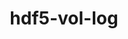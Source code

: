 ---
title: "hdf5-vol-log"
layout: cache
categories: [package, develop-2023-12-17]
meta: {"versions": ["1.4.0"], "compilers": ["cce@=15.0.1", "gcc@=10.3.0", "gcc@=11.1.0", "gcc@=11.4.0", "gcc@=9.4.0", "oneapi@=2023.2.0"], "oss": ["rhel8", "sle_hpc15", "ubuntu20.04"], "platforms": ["linux"], "targets": ["neoverse_v1", "ppc64le", "x86_64_v3", "x86_64_v4", "zen4"], "stacks": ["data-vis-sdk", "e4s", "e4s-cray-rhel", "e4s-cray-sles", "e4s-neoverse_v1", "e4s-oneapi", "e4s-power", "e4s-rocm-external", "root"], "num_specs": 12, "num_specs_by_stack": {"root": 12, "e4s-cray-rhel": 1, "e4s-cray-sles": 1, "e4s-neoverse_v1": 2, "e4s-power": 2, "data-vis-sdk": 2, "e4s-rocm-external": 1, "e4s": 3, "e4s-oneapi": 1}}
spec_details: [{"hash": "2e5immttfbv54xgwrpnhxa3tnn3kh22j", "compiler": "cce@=15.0.1", "versions": ["1.4.0"], "os": "rhel8", "platform": "linux", "target": "zen4", "variants": ["build_system=autotools"], "stacks": ["root", "e4s-cray-rhel"], "size": "-", "tarball": "https://binaries.spack.io/develop-2023-12-17/build_cache/linux-rhel8-zen4/cce-15.0.1/hdf5-vol-log-1.4.0/linux-rhel8-zen4-cce-15.0.1-hdf5-vol-log-1.4.0-2e5immttfbv54xgwrpnhxa3tnn3kh22j.spack"}, {"hash": "ss2ryqs52u73aeh5mkuuraybiy6nd74w", "compiler": "gcc@=10.3.0", "versions": ["1.4.0"], "os": "sle_hpc15", "platform": "linux", "target": "x86_64_v4", "variants": ["build_system=autotools"], "stacks": ["root", "e4s-cray-sles"], "size": "-", "tarball": "https://binaries.spack.io/develop-2023-12-17/build_cache/linux-sle_hpc15-x86_64_v4/gcc-10.3.0/hdf5-vol-log-1.4.0/linux-sle_hpc15-x86_64_v4-gcc-10.3.0-hdf5-vol-log-1.4.0-ss2ryqs52u73aeh5mkuuraybiy6nd74w.spack"}, {"hash": "k2uxiusqpo2kdwfj7l3k2ff2knslnguk", "compiler": "gcc@=11.4.0", "versions": ["1.4.0"], "os": "ubuntu20.04", "platform": "linux", "target": "neoverse_v1", "variants": ["build_system=autotools"], "stacks": ["e4s-neoverse_v1", "root"], "size": "-", "tarball": "https://binaries.spack.io/develop-2023-12-17/build_cache/linux-ubuntu20.04-neoverse_v1/gcc-11.4.0/hdf5-vol-log-1.4.0/linux-ubuntu20.04-neoverse_v1-gcc-11.4.0-hdf5-vol-log-1.4.0-k2uxiusqpo2kdwfj7l3k2ff2knslnguk.spack"}, {"hash": "dxjouopirklldqyynqndm2hyp452pmh4", "compiler": "gcc@=11.4.0", "versions": ["1.4.0"], "os": "ubuntu20.04", "platform": "linux", "target": "neoverse_v1", "variants": ["build_system=autotools"], "stacks": ["e4s-neoverse_v1", "root"], "size": "-", "tarball": "https://binaries.spack.io/develop-2023-12-17/build_cache/linux-ubuntu20.04-neoverse_v1/gcc-11.4.0/hdf5-vol-log-1.4.0/linux-ubuntu20.04-neoverse_v1-gcc-11.4.0-hdf5-vol-log-1.4.0-dxjouopirklldqyynqndm2hyp452pmh4.spack"}, {"hash": "7ani45uoiuymfi5hcfssbls74dycouzw", "compiler": "gcc@=9.4.0", "versions": ["1.4.0"], "os": "ubuntu20.04", "platform": "linux", "target": "ppc64le", "variants": ["build_system=autotools"], "stacks": ["root", "e4s-power"], "size": "-", "tarball": "https://binaries.spack.io/develop-2023-12-17/build_cache/linux-ubuntu20.04-ppc64le/gcc-9.4.0/hdf5-vol-log-1.4.0/linux-ubuntu20.04-ppc64le-gcc-9.4.0-hdf5-vol-log-1.4.0-7ani45uoiuymfi5hcfssbls74dycouzw.spack"}, {"hash": "dwmpwhfxy6nnrqnhiey3zi5j7qctxfsb", "compiler": "gcc@=9.4.0", "versions": ["1.4.0"], "os": "ubuntu20.04", "platform": "linux", "target": "ppc64le", "variants": ["build_system=autotools"], "stacks": ["root", "e4s-power"], "size": "-", "tarball": "https://binaries.spack.io/develop-2023-12-17/build_cache/linux-ubuntu20.04-ppc64le/gcc-9.4.0/hdf5-vol-log-1.4.0/linux-ubuntu20.04-ppc64le-gcc-9.4.0-hdf5-vol-log-1.4.0-dwmpwhfxy6nnrqnhiey3zi5j7qctxfsb.spack"}, {"hash": "z6fwah5jnzqxp2knklr4ha6lliuvs6mg", "compiler": "gcc@=11.1.0", "versions": ["1.4.0"], "os": "ubuntu20.04", "platform": "linux", "target": "x86_64_v3", "variants": ["build_system=autotools"], "stacks": ["data-vis-sdk", "root"], "size": "-", "tarball": "https://binaries.spack.io/develop-2023-12-17/build_cache/linux-ubuntu20.04-x86_64_v3/gcc-11.1.0/hdf5-vol-log-1.4.0/linux-ubuntu20.04-x86_64_v3-gcc-11.1.0-hdf5-vol-log-1.4.0-z6fwah5jnzqxp2knklr4ha6lliuvs6mg.spack"}, {"hash": "gcjro5ffxmmco2uw5ychpp5534t6yjfa", "compiler": "gcc@=11.1.0", "versions": ["1.4.0"], "os": "ubuntu20.04", "platform": "linux", "target": "x86_64_v3", "variants": ["build_system=autotools"], "stacks": ["data-vis-sdk", "root"], "size": "-", "tarball": "https://binaries.spack.io/develop-2023-12-17/build_cache/linux-ubuntu20.04-x86_64_v3/gcc-11.1.0/hdf5-vol-log-1.4.0/linux-ubuntu20.04-x86_64_v3-gcc-11.1.0-hdf5-vol-log-1.4.0-gcjro5ffxmmco2uw5ychpp5534t6yjfa.spack"}, {"hash": "ip4hgnknsidjkbm3s4xedwoc2xhh7zjp", "compiler": "gcc@=11.4.0", "versions": ["1.4.0"], "os": "ubuntu20.04", "platform": "linux", "target": "x86_64_v3", "variants": ["build_system=autotools"], "stacks": ["e4s-rocm-external", "e4s", "root"], "size": "-", "tarball": "https://binaries.spack.io/develop-2023-12-17/build_cache/linux-ubuntu20.04-x86_64_v3/gcc-11.4.0/hdf5-vol-log-1.4.0/linux-ubuntu20.04-x86_64_v3-gcc-11.4.0-hdf5-vol-log-1.4.0-ip4hgnknsidjkbm3s4xedwoc2xhh7zjp.spack"}, {"hash": "vuw6sbgq4dh6psnjqft3tt7lca3yc3yi", "compiler": "gcc@=11.4.0", "versions": ["1.4.0"], "os": "ubuntu20.04", "platform": "linux", "target": "x86_64_v3", "variants": ["build_system=autotools"], "stacks": ["e4s", "root"], "size": "-", "tarball": "https://binaries.spack.io/develop-2023-12-17/build_cache/linux-ubuntu20.04-x86_64_v3/gcc-11.4.0/hdf5-vol-log-1.4.0/linux-ubuntu20.04-x86_64_v3-gcc-11.4.0-hdf5-vol-log-1.4.0-vuw6sbgq4dh6psnjqft3tt7lca3yc3yi.spack"}, {"hash": "aehaxwhjz3srnck5pe2njjzanuxlwua7", "compiler": "gcc@=11.4.0", "versions": ["1.4.0"], "os": "ubuntu20.04", "platform": "linux", "target": "x86_64_v3", "variants": ["build_system=autotools"], "stacks": ["e4s", "root"], "size": "-", "tarball": "https://binaries.spack.io/develop-2023-12-17/build_cache/linux-ubuntu20.04-x86_64_v3/gcc-11.4.0/hdf5-vol-log-1.4.0/linux-ubuntu20.04-x86_64_v3-gcc-11.4.0-hdf5-vol-log-1.4.0-aehaxwhjz3srnck5pe2njjzanuxlwua7.spack"}, {"hash": "pqhzrfg3krwcmdpghc44hgz2b3o4k7wv", "compiler": "oneapi@=2023.2.0", "versions": ["1.4.0"], "os": "ubuntu20.04", "platform": "linux", "target": "x86_64_v3", "variants": ["build_system=autotools"], "stacks": ["root", "e4s-oneapi"], "size": "-", "tarball": "https://binaries.spack.io/develop-2023-12-17/build_cache/linux-ubuntu20.04-x86_64_v3/oneapi-2023.2.0/hdf5-vol-log-1.4.0/linux-ubuntu20.04-x86_64_v3-oneapi-2023.2.0-hdf5-vol-log-1.4.0-pqhzrfg3krwcmdpghc44hgz2b3o4k7wv.spack"}]
---
